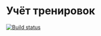 Учёт тренировок
===
[![Build status](https://ci.appveyor.com/api/projects/status/iqdxw028axqnb442?svg=true)](https://ci.appveyor.com/project/OlesyaZubkova/react-steps)

